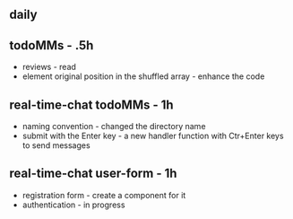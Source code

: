 ## daily

## todoMMs - .5h
* reviews - read 
* element original position in the shuffled array - enhance the code

## real-time-chat todoMMs - 1h
* naming convention - changed the directory name
* submit with the Enter key - a new handler function with Ctr+Enter keys to send messages

## real-time-chat user-form - 1h
* registration form - create a component for it
* authentication - in progress

